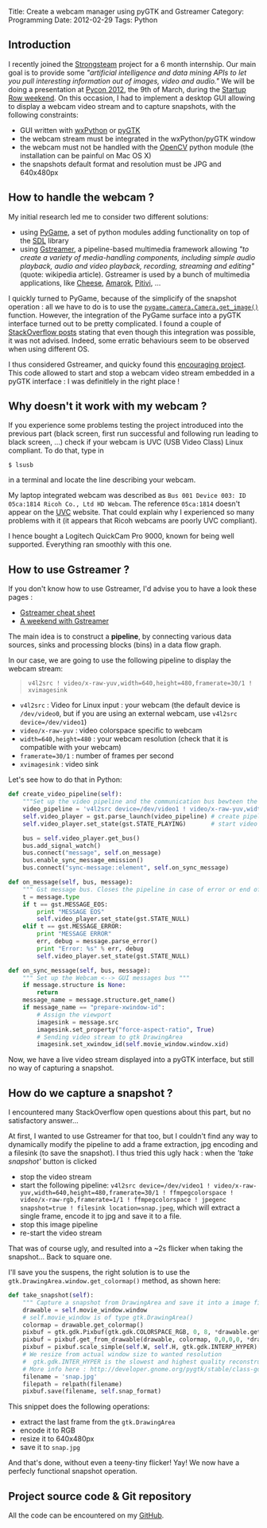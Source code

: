 Title: Create a webcam manager using pyGTK and Gstreamer
Category: Programming
Date: 2012-02-29
Tags: Python


## Introduction
I recently joined the [Strongsteam](http://www.strongsteam.com) project for a 6 month internship. Our main goal is to provide some _"artificial intelligence and
data mining APIs to let you pull interesting information out of images, video and audio."_
We will be doing a presentation at [Pycon 2012](https://us.pycon.org/2012/), the 9th of March, during the [Startup Row weekend](https://us.pycon.org/2012/community/startuprow/).
On this occasion,  I had to implement a desktop GUI allowing to display a webcam video stream and to capture snapshots, with the following constraints:

 * GUI written with [wxPython](http://wxpython.org/) or [pyGTK](http://www.pygtk.org/)
 * the webcam stream must be integrated in the wxPython/pyGTK window
 * the webcam must not be handled with the [OpenCV](http://opencv.willowgarage.com/wiki/PythonInterface) python module (the installation can be painful on Mac OS X)
 * the snapshots default format and resolution must be JPG and 640x480px

## How to handle the webcam ?
My initial research led me to consider two different solutions:

 * using [PyGame](http://www.pygame.org), a set of python modules adding functionality on top of the [SDL](http://www.libsdl.org/) library
 * using [Gstreamer](http://gstreamer.freedesktop.org/), a pipeline-based multimedia framework allowing _"to create a variety of media-handling components, including simple audio playback, audio and video playback, recording, streaming and editing"_ (quote: wikipedia article). Gstreamer is used by a bunch of multimedia applications, like [Cheese](https://live.gnome.org/Cheese), [Amarok](http://amarok.kde.org/), [Pitivi](http://pitivi.sourceforge.net/), ...

I quickly turned to PyGame, because of the simplicify of the snapshot operation : all we have to do is to use the [`pygame.camera.Camera.get_image()`](http://www.pygame.org/docs/ref/camera.html#pygame.camera.Camera) function. However, the integration of the PyGame surface into a pyGTK interface turned out to be pretty complicated. I found a couple of [StackOverflow posts](http://stackoverflow.com/questions/25661/pygame-within-a-pygtk-application) stating that even though this integration was possible, it was not advised. Indeed, some erratic behaviours seem to be observed when using different OS.

I thus considered Gstreamer, and quicky found this [encouraging project](http://pygstdocs.berlios.de/pygst-tutorial/webcam-viewer.html). This code allowed to start and stop a webcam video stream embedded in a pyGTK interface : I was definitlely in the right place !

## Why doesn't it work with my webcam ?
If you experience some problems testing the project introduced into the previous part (black screen, first run successful and following run leading to black screen, ...) check if your webcam is UVC (USB Video Class) Linux compliant. To do that, type in

```shell
$ lsusb
```

in a terminal and locate the line describing your webcam.

My laptop integrated webcam was described as `Bus 001 Device 003: ID 05ca:1814 Ricoh Co., Ltd HD Webcam`. The reference `05ca:1814` doesn't appear on the [UVC](http://www.ideasonboard.org/uvc/) website. That could explain why I experienced so many problems with it (it appears that Ricoh webcams are poorly UVC compliant).

I hence bought a Logitech QuickCam Pro 9000, known for being well supported. Everything ran smoothly with this one.

## How to use Gstreamer ?
If you don't know how to use Gstreamer, I'd advise you to have a look these pages :

 * [Gstreamer cheat sheet](http://wiki.oz9aec.net/index.php/Gstreamer_Cheat_Sheet)
 * [A weekend with Gstreamer](http://www.oz9aec.net/index.php/gstreamer/345-a-weekend-with-gstreamer)

The main idea is to construct a **pipeline**, by connecting various data sources, sinks and processing blocks (bins) in a data flow graph.

In our case, we are going to use the following pipeline to display the webcam stream:

> `v4l2src ! video/x-raw-yuv,width=640,height=480,framerate=30/1 ! xvimagesink`

 * `v4l2src` : Video for Linux input : your webcam (the default device is `/dev/video0`, but if you are using an external webcam, use `v4l2src device=/dev/video1`)
 * `video/x-raw-yuv` : video colorspace specific to webcam
 * `width=640,height=480` : your webcam resolution (check that it is compatible with your webcam)
 * `framerate=30/1` : number of frames per second
 * `xvimagesink` : video sink

Let's see how to do that in Python:

```python
def create_video_pipeline(self):
    """Set up the video pipeline and the communication bus bewteen the video stream and gtk DrawingArea """
    video_pipeline = 'v4l2src device=/dev/video1 ! video/x-raw-yuv,width=640,height=480,framerate=30/1 ! xvimagesink'
    self.video_player = gst.parse_launch(video_pipeline) # create pipeline
    self.video_player.set_state(gst.STATE_PLAYING)       # start video stream

    bus = self.video_player.get_bus()
    bus.add_signal_watch()
    bus.connect("message", self.on_message)
    bus.enable_sync_message_emission()
    bus.connect("sync-message::element", self.on_sync_message)

def on_message(self, bus, message):
    """ Gst message bus. Closes the pipeline in case of error or end of stream message """
    t = message.type
    if t == gst.MESSAGE_EOS:
        print "MESSAGE EOS"
        self.video_player.set_state(gst.STATE_NULL)
    elif t == gst.MESSAGE_ERROR:
        print "MESSAGE ERROR"
        err, debug = message.parse_error()
        print "Error: %s" % err, debug
        self.video_player.set_state(gst.STATE_NULL)

def on_sync_message(self, bus, message):
    """ Set up the Webcam <--> GUI messages bus """
    if message.structure is None:
        return
    message_name = message.structure.get_name()
    if message_name == "prepare-xwindow-id":
        # Assign the viewport
        imagesink = message.src
        imagesink.set_property("force-aspect-ratio", True)
        # Sending video stream to gtk DrawingArea
        imagesink.set_xwindow_id(self.movie_window.window.xid)

```
Now, we have a live video stream displayed into a pyGTK interface, but still no way of capturing a snapshot.

## How do we capture a snapshot ?
I encountered many StackOverflow open questions about this part, but no satisfactory answer...

At first, I wanted to use Gstreamer for that too, but I couldn't find any way to dynamically modify the pipeline to add a frame extraction, jpg encoding and a filesink (to save the snapshot). I thus tried this ugly hack : when the *'take snapshot'* button is clicked

 * stop the video stream
 * start the following pipeline:  `v4l2src device=/dev/video1 ! video/x-raw-yuv,width=640,height=480,framerate=30/1 ! ffmpegcolorspace !  video/x-raw-rgb,framerate=1/1 ! ffmpegcolorspace ! jpegenc snapshot=true ! filesink location=snap.jpeg`, which will extract a single frame, encode it to jpg and save it to a file.
 * stop this image pipeline
 * re-start the video stream

That was of course ugly, and resulted into a ~2s flicker when taking the snapshot... Back to square one.

I'll save you the suspens, the right solution is to use the `gtk.DrawingArea.window.get_colormap()` method, as shown here:

```python
def take_snapshot(self):
    """ Capture a snapshot from DrawingArea and save it into a image file """
    drawable = self.movie_window.window
    # self.movie_window is of type gtk.DrawingArea()
    colormap = drawable.get_colormap()
    pixbuf = gtk.gdk.Pixbuf(gtk.gdk.COLORSPACE_RGB, 0, 8, *drawable.get_size())
    pixbuf = pixbuf.get_from_drawable(drawable, colormap, 0,0,0,0, *drawable.get_size())
    pixbuf = pixbuf.scale_simple(self.W, self.H, gtk.gdk.INTERP_HYPER) # resize
    # We resize from actual window size to wanted resolution
    #  gtk.gdk.INTER_HYPER is the slowest and highest quality reconstruction function
    # More info here : http://developer.gnome.org/pygtk/stable/class-gdkpixbuf.html#method-gdkpixbuf--scale-simple
    filename = 'snap.jpg'
    filepath = relpath(filename)
    pixbuf.save(filename, self.snap_format)
```
This snippet does the following operations:

 * extract the last frame from the `gtk.DrawingArea`
 * encode it to RGB
 * resize it to 640x480px
 * save it to `snap.jpg`

And that's done, without even a teeny-tiny flicker! Yay! We now have a perfecly functional snapshot operation.

## Project source code & Git repository
All the code can be encountered on my [GitHub](https://github.com/BaltoRouberol/Gstreamer-webcam-tool).

